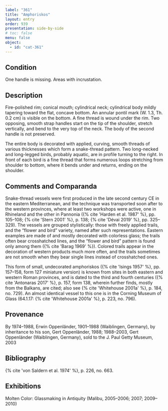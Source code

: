```yaml
---
label: "361"
title: "Amphoriskos"
layout: entry
order: 939
presentation: side-by-side
# toc: false
menu: false
object:
  - id: "cat-361"
---
```


## Condition

One handle is missing. Areas with incrustation.

## Description

Fire-polished rim; conical mouth; cylindrical neck; cylindrical body mildly tapering toward the flat, concave bottom. An annular pontil mark (W. 1.3, Th. 0.2 cm) is visible on the bottom. A fine thread is wound under the rim. Two opposing, smooth strap handles start on the tip of the shoulder, stretch vertically, and bend to the very top of the neck. The body of the second handle is not preserved.

The entire body is decorated with applied, curving, smooth threads of various thicknesses which form a snake-thread pattern. Two long-necked and long-legged birds, probably aquatic, are in profile turning to the right. In front of each bird is a fine thread that forms numerous loops stretching from shoulder to bottom, where it bends under and returns, ending on the shoulder.

## Comments and Comparanda

Snake-thread vessels were first produced in the late second century CE in the eastern Mediterranean, and the technique was transported soon after to the western provinces, where at least two workshops were active, one in Rhineland and the other in Pannonia ({% cite 'Harden et al. 1987' %}, pp. 105–108; {% cite 'Stern 2001' %}, p. 138; {% cite 'Dévai 2019' %}, pp. 325–329). The vessels are grouped stylistically: those with freely applied trails, and the “flower and bird” variety, named after such representations. Eastern examples are made of and mostly decorated with colorless glass; the trails often bear crosshatched lines, and the “flower and bird” pattern is found only among them ({% cite 'Barag 1969' %}). Colored trails appear in the decoration of western products much more often, and the trails sometimes are not smooth when they bear single lines instead of crosshatched ones.

This form of small, undecorated amphoriskos ({% cite 'Isings 1957' %}, pp. 157–158, form 127 miniature version) is known from sites in both eastern and western Roman provinces, and is dated to the third and fourth centuries ({% cite 'Antonaras 2017' %}, p. 157, form 138, wherein further finds, mostly from the Balkans, are cited; also see {% cite 'Whitehouse 2001a' %}, p. 184, no. 729). An almost identical vessel to this one is in the Corning Museum of Glass (64.1.17: {% cite 'Whitehouse 2001a' %}, p. 223, no. 796).

## Provenance

By 1974–1988, Erwin Oppenländer, 1901–1988 (Waiblingen, Germany), by inheritance to his son, Gert Oppenländer, 1988; 1988–2003, Gert Oppenländer (Waiblingen, Germany), sold to the J. Paul Getty Museum, 2003

## Bibliography

{% cite 'von Saldern et al. 1974' %}, p. 226, no. 663.

## Exhibitions

Molten Color: Glassmaking in Antiquity (Malibu, 2005–2006; 2007; 2009–2010)